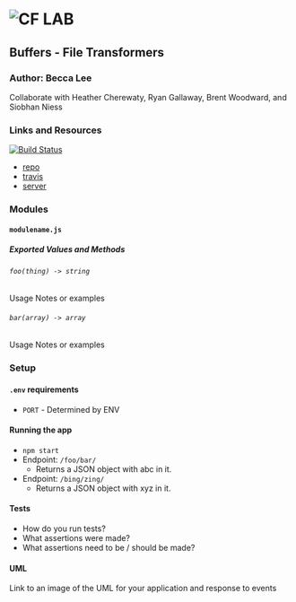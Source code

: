 ![CF](http://i.imgur.com/7v5ASc8.png) LAB
=================================================

## Buffers - File Transformers

### Author: Becca Lee
Collaborate with Heather Cherewaty, Ryan Gallaway, Brent Woodward, and Siobhan Niess

### Links and Resources
[![Build Status](https://www.travis-ci.com/beccalee123/04-buffers.svg?branch=master)](https://www.travis-ci.com/beccalee123/04-buffers)
* [repo](https://github.com/beccalee123/04-buffers)
* [travis](https://www.travis-ci.com/beccalee123/04-buffers)
* [server](https://becca-04-buffers.herokuapp.com/)

### Modules
#### `modulename.js`
##### Exported Values and Methods

###### `foo(thing) -> string`
Usage Notes or examples

###### `bar(array) -> array`
Usage Notes or examples

### Setup
#### `.env` requirements
* `PORT` - Determined by ENV

#### Running the app
* `npm start`
* Endpoint: `/foo/bar/`
  * Returns a JSON object with abc in it.
* Endpoint: `/bing/zing/`
  * Returns a JSON object with xyz in it.

#### Tests
* How do you run tests?
* What assertions were made?
* What assertions need to be / should be made?

#### UML
Link to an image of the UML for your application and response to events
